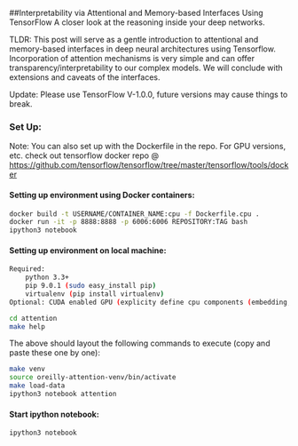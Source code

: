 ##Interpretability via Attentional and Memory-based Interfaces Using TensorFlow
A closer look at the reasoning inside your deep networks.

TLDR: This post will serve as a gentle introduction to attentional and memory-based interfaces in deep neural architectures using Tensorflow. Incorporation of attention mechanisms is very simple and can offer transparency/interpretability to our complex models. We will conclude with extensions and caveats of the interfaces.

Update: Please use TensorFlow V-1.0.0, future versions may cause things to break.

### Set Up:
Note: You can also set up with the Dockerfile in the repo. For GPU versions, etc. check out tensorflow docker repo @ https://github.com/tensorflow/tensorflow/tree/master/tensorflow/tools/docker

#### Setting up environment using Docker containers:
```bash
docker build -t USERNAME/CONTAINER_NAME:cpu -f Dockerfile.cpu .
docker run -it -p 8888:8888 -p 6006:6006 REPOSITORY:TAG bash
ipython3 notebook
```

#### Setting up environment on local machine:

```bash
Required:
    python 3.3+
    pip 9.0.1 (sudo easy_install pip)
    virtualenv (pip install virtualenv)
Optional: CUDA enabled GPU (explicity define cpu components (embedding, etc.)
```

```bash
cd attention
make help
```
The above should layout the following commands to execute (copy and paste these one by one):
```bash
make venv
source oreilly-attention-venv/bin/activate
make load-data
ipython3 notebook attention
```

#### Start ipython notebook:
```bash
ipython3 notebook
```
